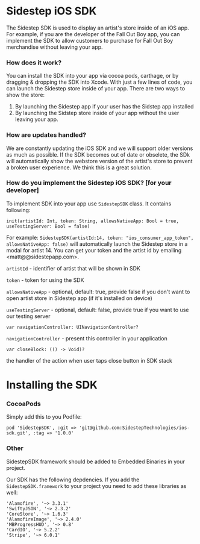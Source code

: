 # Sidestep iOS SDK
The Sidestep SDK is used to display an artist's store inside of an iOS app. For example, if you are the developer of the Fall Out Boy app, you can implement the SDK to allow customers to purchase for Fall Out Boy merchandise without leaving your app. 

### How does it work?
You can install the SDK into your app via cocoa pods, carthage, or by dragging & dropping the SDK into Xcode. With just a few lines of code, you can launch the Sidestep store inside of your app. There are two ways to show the store:

1. By launching the Sidestep app if your user has the Sidstep app installed
2. By launching the Sidstep store inside of your app without the user leaving your app.

### How are updates handled?
We are constantly updating the iOS SDK and we will support older versions as much as possible. If the SDK becomes out of date or obselete, the SDk will automatically show the webstore version of the artist's store to prevent a broken user experience. We think this is a great solution. 

### How do you implement the Sidestep iOS SDK? [for your developer]
To implement SDK into your app use `SidestepSDK` class.
It contains following:

`init(artistId: Int, token: String, allowsNativeApp: Bool = true, useTestingServer: Bool = false)`

For example: `SidestepSDK(artistId:14, token: "ios_consumer_app_token", allowsNativeApp: false)` will automatically launch the Sidestep store in a modal for artist 14. You can get your token and the artist id by emailing <matt@@sidestepapp.com>.

`artistId` - identifier of artist that will be shown in SDK

`token` - token for using the SDK

`allowsNativeApp` - optional, default:  true, provide false if you don't want to open artist store in Sidestep app (if it's installed on device)

`useTestingServer` - optional, default: false, provide true if you want to use our testing server

`var navigationController: UINavigationController?`

`navigationController` - present this controller in your application


`var closeBlock: (() -> Void)?`

the handler of the action when user taps close button in SDK stack

# Installing the SDK

### CocoaPods

Simply add this to you Podfile:

`pod 'SidestepSDK', :git => 'git@github.com:SidestepTechnologies/ios-sdk.git', :tag => '1.0.0'`


### Other

SidestepSDK framework should be added to Embedded Binaries in your project.

Our SDK has the following depdencies. If you add the `SidestepSDK.framework` to your project you need to add these libraries as well:
```
'Alamofire', '~> 3.3.1'
'SwiftyJSON', '~> 2.3.2'
'CoreStore', '~> 1.6.3'
'AlamofireImage', '~> 2.4.0'
'MBProgressHUD', '~> 0.8'
'CardIO', '~> 5.2.2'
'Stripe', '~> 6.0.1'
```
